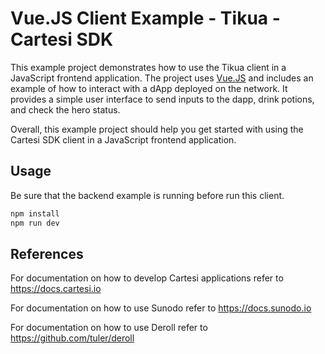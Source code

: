# Vue.JS Client Example - Tikua - Cartesi SDK

This example project demonstrates how to use the Tikua client in a JavaScript frontend application. The project uses [Vue.JS](https://vuejs.org) and includes an example of how to interact with a dApp deployed on the network. It provides a simple user interface to send inputs to the dapp, drink potions, and check the hero status.

Overall, this example project should help you get started with using the Cartesi SDK client in a JavaScript frontend application.

## Usage

Be sure that the backend example is running before run this client.

```sh
npm install
npm run dev
```

## References

For documentation on how to develop Cartesi applications refer to https://docs.cartesi.io

For documentation on how to use Sunodo refer to https://docs.sunodo.io

For documentation on how to use Deroll refer to https://github.com/tuler/deroll
